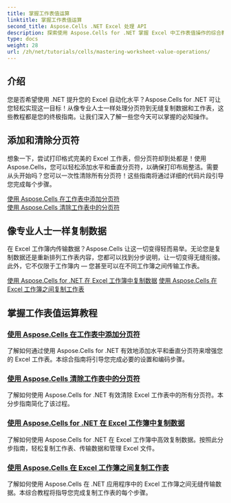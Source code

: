 ```yaml
---
title: 掌握工作表值运算
linktitle: 掌握工作表值运算
second_title: Aspose.Cells .NET Excel 处理 API
description: 探索使用 Aspose.Cells for .NET 掌握 Excel 中工作表值操作的综合教程，包括添加和清除分页符、复制数据等。
type: docs
weight: 28
url: /zh/net/tutorials/cells/mastering-worksheet-value-operations/
---
```

## 介绍

您是否希望使用 .NET 提升您的 Excel 自动化水平？Aspose.Cells for .NET 可让您轻松实现这一目标！从像专业人士一样处理分页符到无缝复制数据和工作表，这些教程都是您的终极指南。让我们深入了解一些您今天可以掌握的必知操作。

## 添加和清除分页符  

想象一下，尝试打印格式完美的 Excel 工作表，但分页符却到处都是！使用 Aspose.Cells，您可以轻松添加水平和垂直分页符，以确保打印布局整洁。需要从头开始吗？您可以一次性清除所有分页符！这些指南将通过详细的代码片段引导您完成每个步骤。  

[使用 Aspose.Cells 在工作表中添加分页符](./adding-page-breaks/)  
[使用 Aspose.Cells 清除工作表中的分页符](./clear-page-breaks/)  

## 像专业人士一样复制数据  

在 Excel 工作簿内传输数据？Aspose.Cells 让这一切变得轻而易举。无论您是复制数据还是重新排列工作表内容，您都可以找到分步说明，让一切变得无缝衔接。此外，它不仅限于工作簿内 — 您甚至可以在不同工作簿之间传输工作表。  

[使用 Aspose.Cells for .NET 在 Excel 工作簿中复制数据](./copy-data-within-excel-workbook/) 
[使用 Aspose.Cells 在 Excel 工作簿之间复制工作表](./copy-worksheet-between-workbooks/)  

## 掌握工作表值运算教程
### [使用 Aspose.Cells 在工作表中添加分页符](./adding-page-breaks/)
了解如何通过使用 Aspose.Cells for .NET 有效地添加水平和垂直分页符来增强您的 Excel 工作表。本综合指南将引导您完成必要的设置和编码步骤。
### [使用 Aspose.Cells 清除工作表中的分页符](./clear-page-breaks/)
了解如何使用 Aspose.Cells for .NET 有效清除 Excel 工作表中的所有分页符。本分步指南简化了该过程。
### [使用 Aspose.Cells for .NET 在 Excel 工作簿中复制数据](./copy-data-within-excel-workbook/)
了解如何使用 Aspose.Cells for .NET 在 Excel 工作簿中高效复制数据。按照此分步指南，轻松复制工作表、传输数据和管理 Excel 文件。
### [使用 Aspose.Cells 在 Excel 工作簿之间复制工作表](./copy-worksheet-between-workbooks/)
了解如何使用 Aspose.Cells 在 .NET 应用程序中的 Excel 工作簿之间无缝传输数据。本综合教程将指导您完成复制工作表的每个步骤。